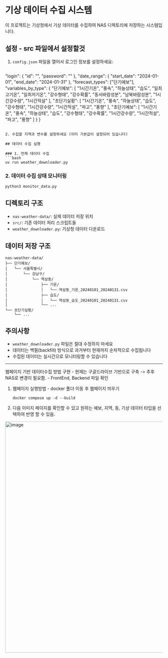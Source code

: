 # 기상 데이터 수집 시스템

이 프로젝트는 기상청에서 기상 데이터를 수집하여 NAS 디렉토리에 저장하는 시스템입니다.

## 설정 - src 파일에서 설정할것

1. `config.json` 파일을 열어서 로그인 정보를 설정하세요:
   ```
  "login": {
    "id": "",
    "password": ""
  },
  "date_range": {
    "start_date": "2024-01-01",
    "end_date": "2024-01-31"
  },
  "forecast_types": ["단기예보"],
  "variables_by_type": {
    "단기예보": [
      "1시간기온", "풍속", "하늘상태", "습도",
      "일최고기온", "일최저기온", "강수형태", "강수확률",
      "동서바람성분", "남북바람성분", "1시간강수량", "1시간적설"
    ],
    "초단기실황": [
      "1시간기온", "풍속", "하늘상태", "습도",
      "강수형태", "1시간강수량", "1시간적설",
      "파고", "풍향"
    ],
    "초단기예보": [
      "1시간기온", "풍속", "하늘상태", "습도",
      "강수형태", "강수확률", "1시간강수량", "1시간적설",
      "파고", "풍향"
    ]
  }
}
   ```

2. 수집할 지역과 변수를 설정하세요 (이미 기본값이 설정되어 있습니다)

## 데이터 수집 실행

### 1. 전체 데이터 수집
```bash
uv run weather_downloader.py
```

### 2. 데이터 수집 상태 모니터링
```bash
python3 monitor_data.py
```

## 디렉토리 구조

- `nas-weather-data/`: 실제 데이터 저장 위치
- `src/`: 기존 데이터 처리 스크립트들
- `weather_downloader.py`: 기상청 데이터 다운로드 

## 데이터 저장 구조

```
nas-weather-data/
├── 단기예보/
│   └── 서울특별시/
│       └── 강남구/
│           └── 역삼동/
│               ├── 기온/
│               │   └── 역삼동_기온_20240101_20240131.csv
│               ├── 습도/
│               │   └── 역삼동_습도_20240101_20240131.csv
│               └── ...
└── 초단기실황/
    └── ...
```

## 주의사항

- `weather_downloader.py` 파일은 절대 수정하지 마세요
- 데이터는 백필(backfill) 방식으로 과거부터 현재까지 순차적으로 수집됩니다
- 수집된 데이터는 실시간으로 모니터링할 수 있습니다

---
웹페이지 기반 데이터수집 방법 구현 - 현재는 구글드라이브 기반으로 구축 -> 추후 NAS로 변경이 필요함. - FrontEnd, Backend 파일 확인
1. 웹페이지 실행방법 - docker 폴더 이동 후 웹페이지 띄우기
   ```
   docker compose up -d --build
2.  다음 이미지 페이지를 확인할 수 있고 원하는 예보, 지역, 동, 기상 데이터 타입을 선택하여 반영 할 수 있음.
<img width="1508" height="740" alt="image" src="https://github.com/user-attachments/assets/e7dd955a-535e-4209-a3c5-4ce332963f63" />


